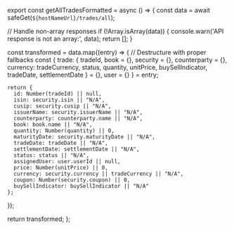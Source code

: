 export const getAllTradesFormatted = async () => {
  const data = await safeGet(`${hostNameUrl}/trades/all`);
  
  // Handle non-array responses
  if (!Array.isArray(data)) {
    console.warn('API response is not an array:', data);
    return [];
  }
  
  const transformed = data.map((entry) => {
    // Destructure with proper fallbacks
    const {
      trade: {
        tradeId,
        book = {},
        security = {},
        counterparty = {},
        currency: tradeCurrency,
        status,
        quantity,
        unitPrice,
        buySellIndicator,
        tradeDate,
        settlementDate
      } = {},
      user = {}
    } = entry;

    return {
      id: Number(tradeId) || null,
      isin: security.isin || "N/A",
      cusip: security.cusip || "N/A",
      issuerName: security.issuerName || "N/A",
      counterparty: counterparty.name || "N/A",
      book: book.name || "N/A",
      quantity: Number(quantity) || 0,
      maturityDate: security.maturityDate || "N/A",
      tradeDate: tradeDate || "N/A",
      settlementDate: settlementDate || "N/A",
      status: status || "N/A",
      assignedUser: user.userId || null,
      price: Number(unitPrice) || 0,
      currency: security.currency || tradeCurrency || "N/A",
      coupon: Number(security.coupon) || 0,
      buySellIndicator: buySellIndicator || "N/A"
    };
  });

  return transformed;
};
